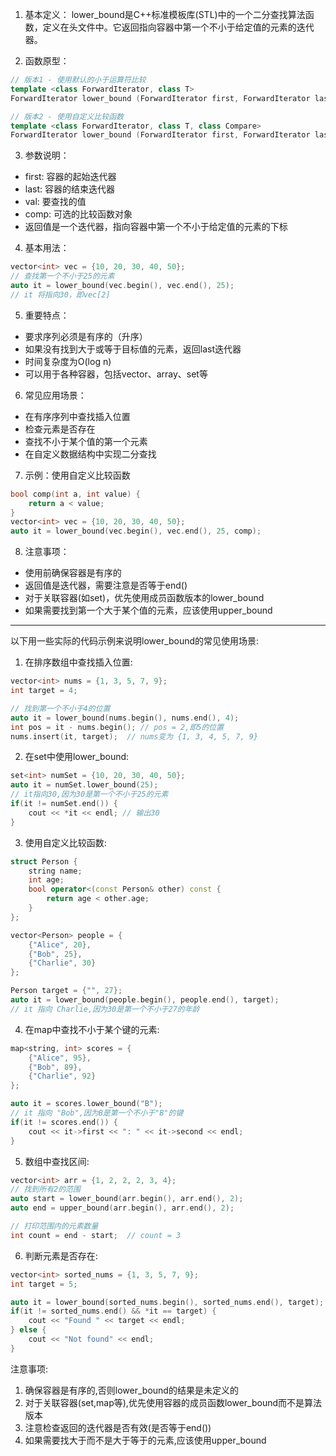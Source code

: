1. 基本定义：
lower_bound是C++标准模板库(STL)中的一个二分查找算法函数，定义在<algorithm>头文件中。它返回指向容器中第一个不小于给定值的元素的迭代器。

2. 函数原型：
```cpp
// 版本1 - 使用默认的小于运算符比较
template <class ForwardIterator, class T>
ForwardIterator lower_bound (ForwardIterator first, ForwardIterator last, const T& val);

// 版本2 - 使用自定义比较函数
template <class ForwardIterator, class T, class Compare>
ForwardIterator lower_bound (ForwardIterator first, ForwardIterator last, const T& val, Compare comp);
```

3. 参数说明：
- first: 容器的起始迭代器
- last: 容器的结束迭代器
- val: 要查找的值
- comp: 可选的比较函数对象
- 返回值是一个迭代器，指向容器中第一个不小于给定值的元素的下标

4. 基本用法：
```cpp
vector<int> vec = {10, 20, 30, 40, 50};
// 查找第一个不小于25的元素
auto it = lower_bound(vec.begin(), vec.end(), 25);
// it 将指向30，即vec[2]
```

5. 重要特点：
- 要求序列必须是有序的（升序）
- 如果没有找到大于或等于目标值的元素，返回last迭代器
- 时间复杂度为O(log n)
- 可以用于各种容器，包括vector、array、set等

6. 常见应用场景：
- 在有序序列中查找插入位置
- 检查元素是否存在
- 查找不小于某个值的第一个元素
- 在自定义数据结构中实现二分查找

7. 示例：使用自定义比较函数
```cpp
bool comp(int a, int value) {
    return a < value;
}
vector<int> vec = {10, 20, 30, 40, 50};
auto it = lower_bound(vec.begin(), vec.end(), 25, comp);
```

8. 注意事项：
- 使用前确保容器是有序的
- 返回值是迭代器，需要注意是否等于end()
- 对于关联容器(如set)，优先使用成员函数版本的lower_bound
- 如果需要找到第一个大于某个值的元素，应该使用upper_bound

---

以下用一些实际的代码示例来说明lower_bound的常见使用场景:

1. 在排序数组中查找插入位置:
```cpp
vector<int> nums = {1, 3, 5, 7, 9};
int target = 4;

// 找到第一个不小于4的位置
auto it = lower_bound(nums.begin(), nums.end(), 4);
int pos = it - nums.begin(); // pos = 2,即5的位置
nums.insert(it, target);  // nums变为 {1, 3, 4, 5, 7, 9}
```

2. 在set中使用lower_bound:
```cpp
set<int> numSet = {10, 20, 30, 40, 50};
auto it = numSet.lower_bound(25);  
// it指向30,因为30是第一个不小于25的元素
if(it != numSet.end()) {
    cout << *it << endl; // 输出30
}
```

3. 使用自定义比较函数:
```cpp
struct Person {
    string name;
    int age;
    bool operator<(const Person& other) const {
        return age < other.age;
    }
};

vector<Person> people = {
    {"Alice", 20},
    {"Bob", 25}, 
    {"Charlie", 30}
};

Person target = {"", 27};
auto it = lower_bound(people.begin(), people.end(), target);
// it 指向 Charlie,因为30是第一个不小于27的年龄
```

4. 在map中查找不小于某个键的元素:
```cpp
map<string, int> scores = {
    {"Alice", 95},
    {"Bob", 89},
    {"Charlie", 92}
};

auto it = scores.lower_bound("B");
// it 指向 "Bob",因为B是第一个不小于"B"的键
if(it != scores.end()) {
    cout << it->first << ": " << it->second << endl;
}
```

5. 数组中查找区间:
```cpp
vector<int> arr = {1, 2, 2, 2, 3, 4};
// 找到所有2的范围
auto start = lower_bound(arr.begin(), arr.end(), 2);
auto end = upper_bound(arr.begin(), arr.end(), 2);

// 打印范围内的元素数量
int count = end - start;  // count = 3
```

6. 判断元素是否存在:
```cpp
vector<int> sorted_nums = {1, 3, 5, 7, 9};
int target = 5;

auto it = lower_bound(sorted_nums.begin(), sorted_nums.end(), target);
if(it != sorted_nums.end() && *it == target) {
    cout << "Found " << target << endl;
} else {
    cout << "Not found" << endl;
}
```

注意事项:
1. 确保容器是有序的,否则lower_bound的结果是未定义的
2. 对于关联容器(set,map等),优先使用容器的成员函数lower_bound而不是算法版本
3. 注意检查返回的迭代器是否有效(是否等于end())
4. 如果需要找大于而不是大于等于的元素,应该使用upper_bound
